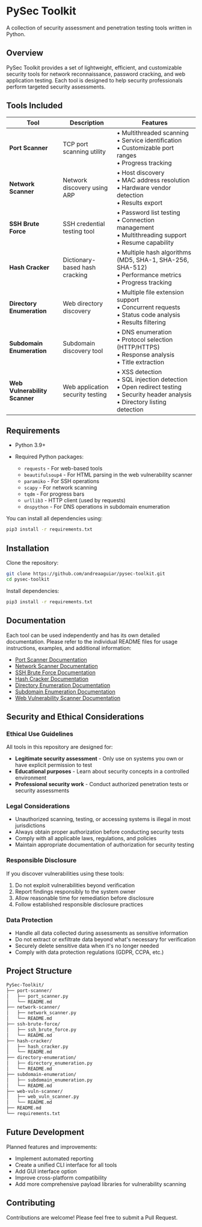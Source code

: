 # PySec Toolkit

A collection of security assessment and penetration testing tools written in Python.

## Overview

PySec Toolkit provides a set of lightweight, efficient, and customizable security tools for network reconnaissance, password cracking, and web application testing. Each tool is designed to help security professionals perform targeted security assessments.

## Tools Included

| Tool | Description | Features |
|------|-------------|----------|
| **Port Scanner** | TCP port scanning utility | • Multithreaded scanning<br>• Service identification<br>• Customizable port ranges<br>• Progress tracking |
| **Network Scanner** | Network discovery using ARP | • Host discovery<br>• MAC address resolution<br>• Hardware vendor detection<br>• Results export |
| **SSH Brute Force** | SSH credential testing tool | • Password list testing<br>• Connection management<br>• Multithreading support<br>• Resume capability |
| **Hash Cracker** | Dictionary-based hash cracking | • Multiple hash algorithms (MD5, SHA-1, SHA-256, SHA-512)<br>• Performance metrics<br>• Progress tracking |
| **Directory Enumeration** | Web directory discovery | • Multiple file extension support<br>• Concurrent requests<br>• Status code analysis<br>• Results filtering |
| **Subdomain Enumeration** | Subdomain discovery tool | • DNS enumeration<br>• Protocol selection (HTTP/HTTPS)<br>• Response analysis<br>• Title extraction |
| **Web Vulnerability Scanner** | Web application security testing | • XSS detection<br>• SQL injection detection<br>• Open redirect testing<br>• Security header analysis<br>• Directory listing detection |

## Requirements

- Python 3.9+
- Required Python packages:

  - `requests` - For web-based tools
  - `beautifulsoup4` - For HTML parsing in the web vulnerability scanner
  - `paramiko` - For SSH operations
  - `scapy` - For network scanning
  - `tqdm` - For progress bars
  - `urllib3` - HTTP client (used by requests)
  - `dnspython` - For DNS operations in subdomain enumeration

You can install all dependencies using:

```bash
pip3 install -r requirements.txt
```

## Installation

Clone the repository:

```bash
git clone https://github.com/andreaaguiar/pysec-toolkit.git
cd pysec-toolkit
```

Install dependencies:

```bash
pip3 install -r requirements.txt
```

## Documentation

Each tool can be used independently and has its own detailed documentation. Please refer to the individual README files for usage instructions, examples, and additional information:

- [Port Scanner Documentation](./port-scanner/README.md)
- [Network Scanner Documentation](./network-scanner/README.md)
- [SSH Brute Force Documentation](./ssh-brute-force/README.md)
- [Hash Cracker Documentation](./hash-cracker/README.md)
- [Directory Enumeration Documentation](./directory-enumeration/README.md)
- [Subdomain Enumeration Documentation](./subdomain-enumeration/README.md)
- [Web Vulnerability Scanner Documentation](./web-vuln-scanner/README.md)

## Security and Ethical Considerations

### Ethical Use Guidelines

All tools in this repository are designed for:

- **Legitimate security assessment** - Only use on systems you own or have explicit permission to test
- **Educational purposes** - Learn about security concepts in a controlled environment
- **Professional security work** - Conduct authorized penetration tests or security assessments

### Legal Considerations

- Unauthorized scanning, testing, or accessing systems is illegal in most jurisdictions
- Always obtain proper authorization before conducting security tests
- Comply with all applicable laws, regulations, and policies
- Maintain appropriate documentation of authorization for security testing

### Responsible Disclosure

If you discover vulnerabilities using these tools:

1. Do not exploit vulnerabilities beyond verification
1. Report findings responsibly to the system owner
1. Allow reasonable time for remediation before disclosure
1. Follow established responsible disclosure practices

### Data Protection

- Handle all data collected during assessments as sensitive information
- Do not extract or exfiltrate data beyond what's necessary for verification
- Securely delete sensitive data when it's no longer needed
- Comply with data protection regulations (GDPR, CCPA, etc.)

## Project Structure

```bash
PySec-Toolkit/
├── port-scanner/
│   ├── port_scanner.py
│   └── README.md
├── network-scanner/
│   ├── network_scanner.py
│   └── README.md
├── ssh-brute-force/
│   ├── ssh_brute_force.py
│   └── README.md
├── hash-cracker/
│   ├── hash_cracker.py
│   └── README.md
├── directory-enumeration/
│   ├── directory_enumeration.py
│   └── README.md
├── subdomain-enumeration/
│   ├── subdomain_enumeration.py
│   └── README.md
├── web-vuln-scanner/
│   ├── web_vuln_scanner.py
│   └── README.md
├── README.md
└── requirements.txt
```

## Future Development

Planned features and improvements:

- Implement automated reporting
- Create a unified CLI interface for all tools
- Add GUI interface option
- Improve cross-platform compatibility
- Add more comprehensive payload libraries for vulnerability scanning

## Contributing

Contributions are welcome! Please feel free to submit a Pull Request.
